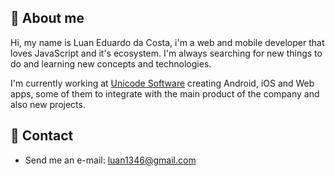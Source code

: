 ## :page_with_curl: About me

Hi, my name is Luan Eduardo da Costa, i'm a web and mobile developer that loves JavaScript and it's ecosystem. I'm always searching for new things to do and learning new concepts and technologies.

I'm currently working at [Unicode Software](https://www.unicodesoftware.com.br/) creating Android, iOS and Web apps, some of them to integrate with the main product of the company and also new projects.

## :e-mail: Contact

- Send me an e-mail: luan1346@gmail.com
